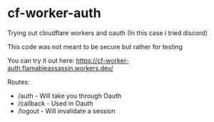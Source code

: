 # cf-worker-auth

Trying out cloudflare workers and oauth (In this case i tried discord)

This code was not meant to be secure but rather for testing

You can try it out here: https://cf-worker-auth.flamableassassin.workers.dev/

Routes:

- /auth - Will take you through Oauth
- /callback - Used in Oauth
- /logout - Will invalidate a session
